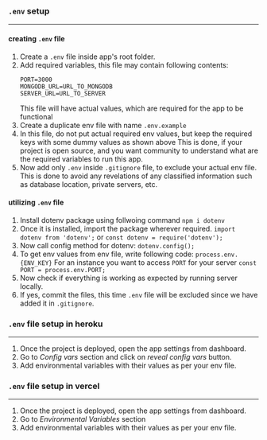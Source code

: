 ### `.env` setup
---

#### creating `.env` file

1. Create a `.env` file inside app's root folder.
2. Add required variables, this file may contain following contents:
   ```
   PORT=3000
   MONGODB_URL=URL_TO_MONGODB
   SERVER_URL=URL_TO_SERVER
   ```
   This file will have actual values, which are required for the app to be functional
3. Create a duplicate env file with name `.env.example`
4. In this file, do not put actual required env values, but keep the required keys with some dummy values as shown above
   This is done, if your project is open source, and you want community to understand what are the required variables to run this app.
5. Now add only `.env` inside `.gitignore` file, to exclude your actual env file.
   This is done to avoid any revelations of any classified information such as database location, private servers, etc.

#### utilizing `.env` file
1. Install dotenv package using follwoing command
   `npm i dotenv`
2. Once it is installed, import the package wherever required.
   `import dotenv from 'dotenv';` or `const dotenv = require('dotenv');`
3. Now call config method for dotenv:
   `dotenv.config();`
4. To get env values from env file, write following code:
   `process.env.{ENV_KEY}`
   For an instance you want to access `PORT` for your server
   `const PORT = process.env.PORT;`
5. Now check if everything is working as expected by running server locally.
6. If yes, commit the files, this time `.env` file will be excluded since we have added it in `.gitignore`.


### `.env` file setup in heroku
---
1. Once the project is deployed, open the app settings from dashboard.
2. Go to *Config vars* section and click on *reveal config vars* button.
3. Add environmental variables with their values as per your env file.


### `.env` file setup in vercel
---
1. Once the project is deployed, open the app settings from dashboard.
2. Go to *Environmental Variables* section 
3. Add environmental variables with their values as per your env file.
